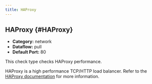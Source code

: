 ```yaml
---
title: HAProxy
---
```


## HAProxy {#HAProxy}
 * **Category:** network
 * **Dataflow:** pull
 * **Default Port:** 80

This check type checks HAProxy performance.

HAProxy is a high performance TCP/HTTP load balancer. Refer to the [HAProxy documentation](http://www.haproxy.org/) for more information.
